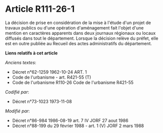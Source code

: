 # Article R111-26-1

La décision de prise en considération de la mise à l'étude d'un projet de travaux publics ou d'une opération d'aménagement
fait l'objet d'une mention en caractères apparents dans deux journaux régionaux ou locaux diffusés dans tout le département.
Lorsque la décision relève du préfet, elle est en outre publiée au Recueil des actes administratifs du département.

**Liens relatifs à cet article**

_Anciens textes_:

  - Décret n°62-1259 1962-10-24 ART. 1
  - Code de l'urbanisme - art. R421-55 (T)
  - Code de l'urbanisme R110-26 Code de l'urbanisme R421-55

_Codifié par_:

  - Décret n°73-1023 1973-11-08

_Modifié par_:

  - Décret n°86-984 1986-08-19 art. 7 IV JORF 27 aout 1986
  - Décret n°88-199 du 29 février 1988 - art. 1 (V) JORF 2 mars 1988
